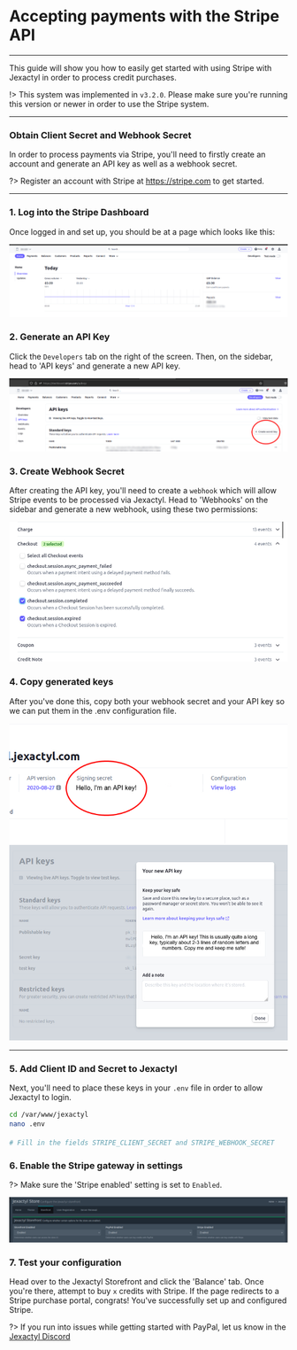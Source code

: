 # Accepting payments with the Stripe API

***

This guide will show you how to easily get started with using Stripe with Jexactyl
in order to process credit purchases.

!> This system was implemented in `v3.2.0`. Please make sure you're running this version
or newer in order to use the Stripe system.

***

### Obtain Client Secret and Webhook Secret

In order to process payments via Stripe, you&apos;ll need to firstly
create an account and generate an API key as well as a webhook secret.

?> Register an account with Stripe at https://stripe.com to get started.

***

### 1. Log into the Stripe Dashboard

Once logged in and set up, you should be at a page which looks like this:

![image](../../public/images/stripe-dashboard.jpg)

### 2. Generate an API Key

Click the `Developers` tab on the right of the screen. Then, on the sidebar,
head to 'API keys' and generate a new API key.

![image](../../public/images/stripe-apikey.jpg)

### 3. Create Webhook Secret

After creating the API key, you&apos;ll need to create a `webhook` which will
allow Stripe events to be processed via Jexactyl. Head to 'Webhooks' on the sidebar
and generate a new webhook, using these two permissions:

![image](../../public/images/stripe-perms.jpg)

### 4. Copy generated keys 

After you've done this, copy both your webhook secret and your API key
so we can put them in the .env configuration file.

![image](../../public/images/stripe-webhook-secret.jpg)
![image](../../public/images/stripe-api-secret.jpg)

***

### 5. Add Client ID and Secret to Jexactyl
Next, you'll need to place these keys in your `.env` file in order to allow Jexactyl to login.

```bash
cd /var/www/jexactyl
nano .env

# Fill in the fields STRIPE_CLIENT_SECRET and STRIPE_WEBHOOK_SECRET
```

### 6. Enable the Stripe gateway in settings

?> Make sure the 'Stripe enabled' setting is set to `Enabled`.

![image](../../public/images/store_admin.png)

### 7. Test your configuration

Head over to the Jexactyl Storefront and click the 'Balance' tab. Once you're there, attempt to buy `x` credits with Stripe.
If the page redirects to a Stripe purchase portal, congrats! You've successfully set up and configured Stripe.

?> If you run into issues while getting started with PayPal, let us know in the [Jexactyl Discord](https://discord.com/invite/qttGR4Z5Pk)